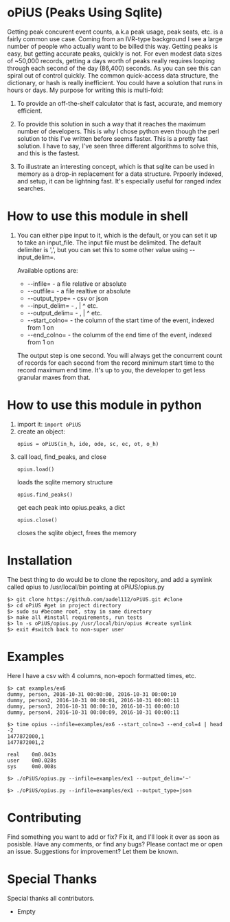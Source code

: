 oPiUS (Peaks Using Sqlite)
==========================
Getting peak concurent event counts, a.k.a peak usage,
peak seats, etc. is a fairly common use case. Coming from an IVR-type background I see a large number of people who actually want to be billed this way.
Getting peaks is easy, but getting accurate peaks, quickly is not. For even modest data sizes of ~50,000 records, getting a days worth of peaks really requires looping through each second of the day (86,400) seconds. As you can see this can spiral out of control quickly. The common quick-access data structure, the dictionary, or hash is really inefficient. You could have a solution that runs in hours or days. My purpose for writing this is multi-fold:
    
1. To provide an off-the-shelf calculator that is fast, accurate, and memory efficient.
    
2. To provide this solution in such a way that it reaches the maximum number of developers. This is why I chose python even though the perl solution to this I've written before seems faster. This is a pretty fast solution. I have to say, I've seen three different algorithms to solve this, and this is the fastest.
    
3. To illustrate an interesting concept, which is that sqlite can be used in memory as a drop-in replacement for a data structure. Prpoerly indexed, and setup, it can be lightning fast. It's especially useful for ranged index searches.


How to use this module in shell
===============================
1. You can either pipe input to it, which is the default, or you can set it up to take an input_file. The input file must be delimited. The default delimiter is ',', but you can set this to some other value using --input_delim=.

    Available options are:
    * --infile= - a file relative or absolute
    * --outfile= - a file realtive or absolute
    * --output_type= - csv or json
    * --input_delim= - , | ^ etc.
    * --output_delim= - , | ^ etc.
    * --start_colno= - the column of the start time of the event, indexed from 1 on
    * --end_colno= - the columm of the end time of the event, indexed from 1 on

    The output step is one second. You will always get the concurrent count of records for each second from the record minimum start time to the record maximum end time. It's up to you, the developer to get less granular maxes from that.

How to use this module in python
===============================
1. import it: ``import oPiUS``
2. create an object:
    ```
    opius = oPiUS(in_h, ide, ode, sc, ec, ot, o_h)
    ```
3. call load, find_peaks, and close
    ```
    opius.load()
    ``` 
    loads the sqlite memory structure
    ```
    opius.find_peaks()
    ```
    get each peak into opius.peaks, a dict
    ```
    opius.close()
    ```
    closes the sqlite object, frees the memory

Installation
============

The best thing to do would be to clone the repository, and add a symlink called opius to /usr/local/bin pointing at oPiUS/opius.py

```
$> git clone https://github.com/aadel112/oPiUS.git #clone
$> cd oPiUS #get in project directory
$> sudo su #become root, stay in same directory
$> make all #install requirements, run tests
$> ln -s oPiUS/opius.py /usr/local/bin/opius #create symlink
$> exit #switch back to non-super user
```

Examples
========
Here I have a csv with 4 columns, non-epoch formatted times, etc.

```
$> cat examples/ex6
dummy, person, 2016-10-31 00:00:00, 2016-10-31 00:00:10
dummy, person2, 2016-10-31 00:00:01, 2016-10-31 00:00:11
dummy, person3, 2016-10-31 00:00:10, 2016-10-31 00:00:10
dummy, person4, 2016-10-31 00:00:09, 2016-10-31 00:00:11

$> time opius --infile=examples/ex6 --start_colno=3 --end_col=4 | head -2
1477872000,1
1477872001,2

real    0m0.043s
user    0m0.028s
sys     0m0.008s
```

```
$> ./oPiUS/opius.py --infile=examples/ex1 --output_delim='~'
```

```
$> ./oPiUS/opius.py --infile=examples/ex1 --output_type=json
```

Contributing
============
Find something you want to add or fix? Fix it, and I'll look it over as soon as posisble. Have any comments, or find any bugs? Please contact me or open an issue. Suggestions for improvement? Let them be known.

Special Thanks
==============
Special thanks all contributors.

* Empty

